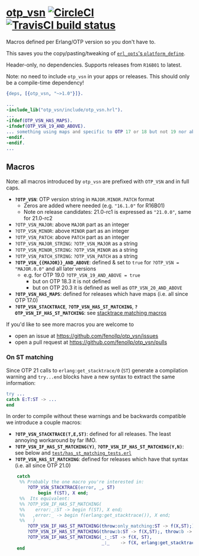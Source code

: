 # [otp_vsn](https://github.com/fenollp/otp_vsn) [![CircleCI](https://circleci.com/gh/fenollp/otp_vsn/tree/master.svg?style=svg)](https://circleci.com/gh/fenollp/otp_vsn/tree/master) [![TravisCI build status](https://travis-ci.org/fenollp/otp_vsn.svg?branch=master)](https://travis-ci.org/fenollp/otp_vsn)

Macros defined per Erlang/OTP version so you don't have to.

This saves you the copy/pasting/tweaking of [`erl_opts`'s `platform_define`](https://www.rebar3.org/docs/configuration#section-compilation).

Header-only, no dependencies. Supports releases from `R16B01` to latest.

Note: no need to include `otp_vsn` in your apps or releases. This should only be a compile-time dependency!

```erlang
{deps, [{otp_vsn, "~>1.0"}]}.
```

```erlang
...
-include_lib("otp_vsn/include/otp_vsn.hrl").
...
-ifdef(OTP_VSN_HAS_MAPS).
-ifndef(OTP_VSN_19_AND_ABOVE).
... something using maps and specific to OTP 17 or 18 but not 19 nor above ...
-endif.
-endif.
...
```

## Macros

Note: all macros introduced by `otp_vsn` are prefixed with `OTP_VSN` and in full caps.

* **`?OTP_VSN`**: OTP version string in `MAJOR.MINOR.PATCH` format
    * Zeros are added where needed (e.g. `"16.1.0"` for R16B01)
    * Note on release candidates: 21.0-rc1 is expressed as `"21.0.0"`, same for 21.0-rc2
* `?OTP_VSN_MAJOR`: above `MAJOR` part as an integer
* `?OTP_VSN_MINOR`: above `MINOR` part as an integer
* `?OTP_VSN_PATCH`: above `PATCH` part as an integer
* `?OTP_VSN_MAJOR_STRING`: `?OTP_VSN_MAJOR` as a string
* `?OTP_VSN_MINOR_STRING`: `?OTP_VSN_MINOR` as a string
* `?OTP_VSN_PATCH_STRING`: `?OTP_VSN_PATCH` as a string
* **`?OTP_VSN_{{MAJOR}}_AND_ABOVE`**: defined & set to `true` for `?OTP_VSN = "MAJOR.0.0"` and all later versions
    * e.g. for OTP 19.0 `?OTP_VSN_19_AND_ABOVE = true`
        * but on OTP 18.3 it is not defined
        * but on OTP 20.3 it is defined as well as `OTP_VSN_20_AND_ABOVE`
* **`?OTP_VSN_HAS_MAPS`**: defined for releases which have maps (i.e. all since OTP 17.0)
* **`?OTP_VSN_STACKTRACE`**, **`?OTP_VSN_HAS_ST_MATCHING`**, **`?OTP_VSN_IF_HAS_ST_MATCHING`**: see [stacktrace matching macros](#on-st-matching)

If you'd like to see more macros you are welcome to
* open an issue at https://github.com/fenollp/otp_vsn/issues
* open a pull request at https://github.com/fenollp/otp_vsn/pulls


### On ST matching

Since OTP 21 calls to `erlang:get_stacktrace/0` (`ST`) generate a compilation warning
and `try...end` blocks have a new syntax to extract the same information:

```erlang
try ...
catch E:T:ST -> ...
end
```

In order to compile without these warnings and be backwards compatible we introduce a couple macros:
* **`?OTP_VSN_STACKTRACE(T,E,ST)`**: defined for all releases. The least annoying workaround by far IMO.
* **`?OTP_VSN_IF_HAS_ST_MATCHING(Y)`**, **`?OTP_VSN_IF_HAS_ST_MATCHING(Y,N)`**: see below and [`test/has_st_matching_tests.erl`](/test/has_st_matching_tests.erl)
* **`?OTP_VSN_HAS_ST_MATCHING`**: defined for releases which have that syntax (i.e. all since OTP 21.0)

```erlang
    catch
     %% Probably the one macro you're interested in:
        ?OTP_VSN_STACKTRACE(error, _, ST)
            begin f(ST), X end;
     %%  Its equivalent:
     %% ?OTP_VSN_IF_HAS_ST_MATCHING(
     %%    error:_:ST -> begin f(ST), X end;
     %%   ,error:_ -> begin f(erlang:get_stacktrace()), X end;
     %%   )
        ?OTP_VSN_IF_HAS_ST_MATCHING(throw:only_matching:ST -> f(X,ST);)
        ?OTP_VSN_IF_HAS_ST_MATCHING(throw:b:ST -> f(X,ST);, throw:b -> f(X,erlang:get_stacktrace());)
        ?OTP_VSN_IF_HAS_ST_MATCHING(_:_:ST -> f(X, ST),
                                    _:_    -> f(X, erlang:get_stacktrace()))
    end
```
